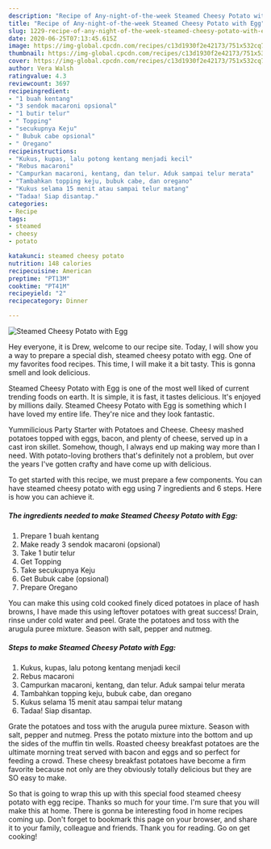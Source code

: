 ```yaml
---
description: "Recipe of Any-night-of-the-week Steamed Cheesy Potato with Egg"
title: "Recipe of Any-night-of-the-week Steamed Cheesy Potato with Egg"
slug: 1229-recipe-of-any-night-of-the-week-steamed-cheesy-potato-with-egg
date: 2020-06-25T07:13:45.615Z
image: https://img-global.cpcdn.com/recipes/c13d1930f2e42173/751x532cq70/steamed-cheesy-potato-with-egg-foto-resep-utama.jpg
thumbnail: https://img-global.cpcdn.com/recipes/c13d1930f2e42173/751x532cq70/steamed-cheesy-potato-with-egg-foto-resep-utama.jpg
cover: https://img-global.cpcdn.com/recipes/c13d1930f2e42173/751x532cq70/steamed-cheesy-potato-with-egg-foto-resep-utama.jpg
author: Vera Walsh
ratingvalue: 4.3
reviewcount: 3697
recipeingredient:
- "1 buah kentang"
- "3 sendok macaroni opsional"
- "1 butir telur"
- " Topping"
- "secukupnya Keju"
- " Bubuk cabe opsional"
- " Oregano"
recipeinstructions:
- "Kukus, kupas, lalu potong kentang menjadi kecil"
- "Rebus macaroni"
- "Campurkan macaroni, kentang, dan telur. Aduk sampai telur merata"
- "Tambahkan topping keju, bubuk cabe, dan oregano"
- "Kukus selama 15 menit atau sampai telur matang"
- "Tadaa! Siap disantap."
categories:
- Recipe
tags:
- steamed
- cheesy
- potato

katakunci: steamed cheesy potato 
nutrition: 148 calories
recipecuisine: American
preptime: "PT13M"
cooktime: "PT41M"
recipeyield: "2"
recipecategory: Dinner

---
```



![Steamed Cheesy Potato with Egg](https://img-global.cpcdn.com/recipes/c13d1930f2e42173/751x532cq70/steamed-cheesy-potato-with-egg-foto-resep-utama.jpg)

Hey everyone, it is Drew, welcome to our recipe site. Today, I will show you a way to prepare a special dish, steamed cheesy potato with egg. One of my favorites food recipes. This time, I will make it a bit tasty. This is gonna smell and look delicious.

Steamed Cheesy Potato with Egg is one of the most well liked of current trending foods on earth. It is simple, it is fast, it tastes delicious. It's enjoyed by millions daily. Steamed Cheesy Potato with Egg is something which I have loved my entire life. They're nice and they look fantastic.

Yummilicious Party Starter with Potatoes and Cheese. Cheesy mashed potatoes topped with eggs, bacon, and plenty of cheese, served up in a cast iron skillet. Somehow, though, I always end up making way more than I need. With potato-loving brothers that&#39;s definitely not a problem, but over the years I&#39;ve gotten crafty and have come up with delicious.


To get started with this recipe, we must prepare a few components. You can have steamed cheesy potato with egg using 7 ingredients and 6 steps. Here is how you can achieve it.

<!--inarticleads1-->

##### The ingredients needed to make Steamed Cheesy Potato with Egg:

1. Prepare 1 buah kentang
1. Make ready 3 sendok macaroni (opsional)
1. Take 1 butir telur
1. Get  Topping
1. Take secukupnya Keju
1. Get  Bubuk cabe (opsional)
1. Prepare  Oregano


You can make this using cold cooked finely diced potatoes in place of hash browns, I have made this using leftover potatoes with great success! Drain, rinse under cold water and peel. Grate the potatoes and toss with the arugula puree mixture. Season with salt, pepper and nutmeg. 

<!--inarticleads2-->

##### Steps to make Steamed Cheesy Potato with Egg:

1. Kukus, kupas, lalu potong kentang menjadi kecil
1. Rebus macaroni
1. Campurkan macaroni, kentang, dan telur. Aduk sampai telur merata
1. Tambahkan topping keju, bubuk cabe, dan oregano
1. Kukus selama 15 menit atau sampai telur matang
1. Tadaa! Siap disantap.


Grate the potatoes and toss with the arugula puree mixture. Season with salt, pepper and nutmeg. Press the potato mixture into the bottom and up the sides of the muffin tin wells. Roasted cheesy breakfast potatoes are the ultimate morning treat served with bacon and eggs and so perfect for feeding a crowd. These cheesy breakfast potatoes have become a firm favorite because not only are they obviously totally delicious but they are SO easy to make. 

So that is going to wrap this up with this special food steamed cheesy potato with egg recipe. Thanks so much for your time. I'm sure that you will make this at home. There is gonna be interesting food in home recipes coming up. Don't forget to bookmark this page on your browser, and share it to your family, colleague and friends. Thank you for reading. Go on get cooking!
